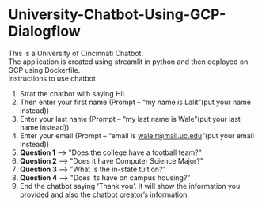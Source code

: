 # University-Chatbot-Using-GCP-Dialogflow<br />

This is a University of Cincinnati Chatbot. <br />
The application is created using streamlit in python and then deployed on GCP using Dockerfile.<br />
Instructions to use chatbot<br />
1.	Strat the chatbot with saying Hii.<br />
2.	Then enter your first name (Prompt – “my name is Lalit”(put your name instead))<br />
3.	Enter your last name (Prompt – “my last name is Wale”(put your last name instead))<br />
4.	Enter your email (Prompt – “email is walelr@mail.uc.edu”(put your email instead))<br />
5.	**Question 1** --> "Does the college have a football team?”<br />
6.	**Question 2** --> "Does it have Computer Science Major?"<br />
7.	**Question 3** --> "What is the in-state tuition?"<br />
8.	**Question 4** --> "Does its have on campus housing?"<br />
9.	End the chatbot saying ‘Thank you’. It will show the information you provided and also the chatbot creator’s information.<br />


